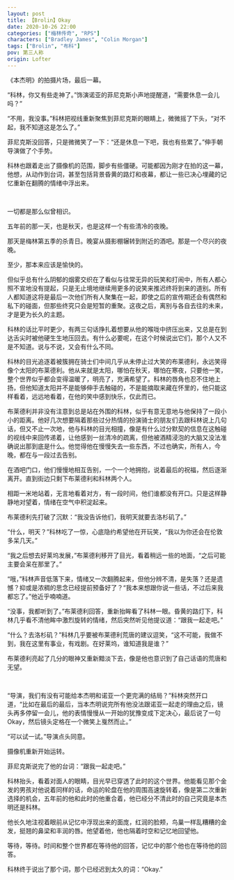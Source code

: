 ```yaml
---
layout: post
title: 【Brolin】Okay
date: 2020-10-26 22:00
categories: ["梅林传奇", "RPS"]
characters: ["Bradley James", "Colin Morgan"]
tags: ["Brolin", "布科"]
pov: 第三人称
origin: Lofter
---
```


《本杰明》的拍摄片场，最后一幕。

“科林，你又有些走神了。”饰演诺亚的菲尼克斯小声地提醒道，“需要休息一会儿吗？”

“不用，我没事。”科林把视线重新聚焦到菲尼克斯的眼睛上，微微摇了下头，“对不起，我不知道这是怎么了。”

菲尼克斯没回答，只是微微笑了一下：“还是休息一下吧，我也有些累了。”伸手朝导演做了个手势。

科林也跟着走出了摄像机的范围，脚步有些僵硬。可能都因为刚才在拍的这一幕，他想，从动作到台词，甚至包括背景昏黄的路灯和夜幕，都让一些已决心埋藏的记忆重新在翻腾的情绪中浮出来。

<br>

一切都是那么似曾相识。

五年前的那一天，也是秋天，也是这样一个有些清冷的夜晚。

那天是梅林第五季的杀青日。晚宴从摄影棚辗转到附近的酒吧。那是一个尽兴的夜晚。

至少，那本来应该是愉快的。

但似乎总有什么阴郁的烟雾交织在了看似与往常无异的玩笑和打闹中，所有人都心照不宣地没有提起，只是无止境地继续用更多的说笑来推迟终将到来的道别。所有人都知道这将是最后一次他们所有人聚集在一起，即使之后的宣传期还会有偶然和私下的碰面，但那些终究只会是短暂的重聚。这夜之后，离别与各自去往的未来，才是更为长久的主题。

科林的话比平时更少，有两三句话挣扎着想要从他的喉咙中挤压出来，又总是在到达舌尖时被他硬生生地压回去。有什么必要呢，在这个时候说出它们，那个人又不是不知道。说与不说，又会有什么不同。

科林的目光追逐着被簇拥在骑士们中间几乎从未停止过大笑的布莱德利，永远笑得像个太阳的布莱德利。他从来就是太阳，哪怕在秋天，哪怕在寒夜，只要他一笑，整个世界似乎都会变得温暖了，明亮了，充满希望了。科林的唇角也忍不住地上扬，但他知道太阳并不是能够伸手去触碰的，不是能摘取来藏在怀里的，他只能这样看着，远远地看着，在他的笑中感到快乐，仅此而已。

布莱德利并非没有注意到总是站在外围的科林，似乎有意无意地与他保持了一段小小的距离。他好几次想要隔着那些过分热情的扮演骑士的朋友们去跟科林说上几句话，但又不止一次地，他与科林的目光相撞，像是有什么过分默契的信息在这触碰的视线中来回传递着，让他感到一丝清冷的疏离，但他被酒精浸泡的大脑又没法准确说出那到底是什么。他觉得他在慢慢失去一些东西，不过也确实，所有人，今晚，都在与一段过去告别。

在酒吧门口，他们慢慢地相互告别，一个一个地拥抱，说着最后的祝福，然后逐渐离开。直到街边只剩下布莱德利和科林两个人。

相距一米地站着，无言地看着对方，有一段时间，他们谁都没有开口。只是这样静静地对望着，情绪在空气中积淀起来。

布莱德利先打破了沉默：“我没告诉他们，我明天就要去洛杉矶了。”

“什么，明天？”科林吃了一惊，心底隐约希望他在开玩笑，“我以为你还会在伦敦多呆几天。”

“我之后想去好莱坞发展，”布莱德利移开了目光，看着稍远一些的地面，“之后可能主要会呆在那里了。”

“哦，”科林声音低落下来，情绪又一次翻腾起来，但他分辨不清，是失落？还是遗憾？抑或是浓稠的思念已经提前预备好了？“我本来想跟你说一些话，不过后来我都忘了。”他近乎喃喃道。

“没事，我都听到了。”布莱德利回答，重新抬眸看了科林一眼。昏黄的路灯下，科林几乎看不清他眸中激烈旋转的情绪，然后突然听见他提议道：“跟我一起走吧。”

“什么？去洛杉矶？”科林几乎要被布莱德利荒唐的建议逗笑，“这不可能，我做不到，我在这里有事业，有戏剧。在好莱坞，谁知道我是谁？”

布莱德利亮起了几分的眼神又重新黯淡下去，像是他也意识到了自己话语的荒唐和无望。

<br>

“导演，我们有没有可能给本杰明和诺亚一个更完满的结局？”科林突然开口道，“比如在最后的最后，当本杰明说完所有他没法跟诺亚一起走的理由之后，镜头再多停留一会儿，他的表情慢慢从一开始的犹豫变成下定决心，最后说了一句Okay，然后镜头定格在一个微笑上戛然而止。”

“可以试一试。”导演点头同意。

摄像机重新开始运转。

菲尼克斯说完了他的台词：“跟我一起走吧。”

科林抬头，看着对面人的眼睛，目光早已穿透了此时的这个世界。他能看见那个金发的男孩对他说着同样的话，命运的轮盘在他的周围高速旋转着，像是第二次重新选择的机会，五年前的他和此时的他重合着，他已经分不清此时的自己究竟是本杰明还是科林。

他长久地注视着眼前从记忆中浮现出来的面庞，红润的脸颊，鸟巢一样乱糟糟的金发，挺翘的鼻梁和丰润的唇。他望着他，他也隔着时空和记忆地回望他。

等待，等待。时间和整个世界都在等待他的回答，记忆中的那个他也在等待他的回答。

科林终于说出了那个词，那个已经迟到太久的词：“Okay.”
